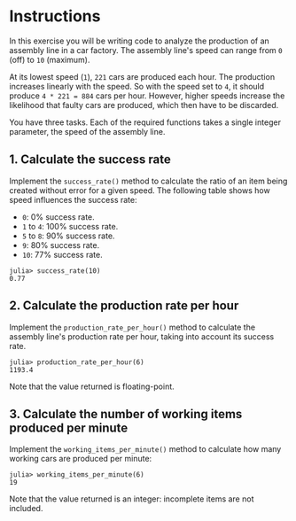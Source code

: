 # Instructions

In this exercise you will be writing code to analyze the production of an assembly line in a car factory. 
The assembly line's speed can range from `0` (off) to `10` (maximum).

At its lowest speed (`1`), `221` cars are produced each hour. 
The production increases linearly with the speed. 
So with the speed set to `4`, it should produce `4 * 221 = 884` cars per hour. 
However, higher speeds increase the likelihood that faulty cars are produced, which then have to be discarded. 

You have three tasks.
Each of the required functions takes a single integer parameter, the speed of the assembly line.

## 1. Calculate the success rate

Implement the `success_rate()` method to calculate the ratio of an item being created without error for a given speed. 
The following table shows how speed influences the success rate:

- `0`: 0% success rate.
- `1` to `4`: 100% success rate.
- `5` to `8`: 90% success rate.
- `9`: 80% success rate.
- `10`: 77% success rate.

```julia-repl
julia> success_rate(10)
0.77
```

## 2. Calculate the production rate per hour

Implement the `production_rate_per_hour()` method to calculate the assembly line's production rate per hour, taking into account its success rate.

```julia-repl
julia> production_rate_per_hour(6)
1193.4
```

Note that the value returned is floating-point.

## 3. Calculate the number of working items produced per minute

Implement the `working_items_per_minute()` method to calculate how many working cars are produced per minute:

```julia-repl
julia> working_items_per_minute(6)
19
```

Note that the value returned is an integer: incomplete items are not included.